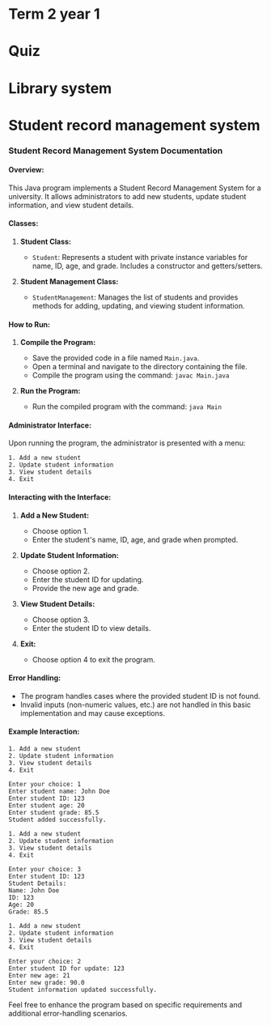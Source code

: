 # Term 2 year 1
# Quiz
# Library system
# Student record management system
### Student Record Management System Documentation

#### Overview:

This Java program implements a Student Record Management System for a university. It allows administrators to add new students, update student information, and view student details.

#### Classes:

1. **Student Class:**
    - `Student`: Represents a student with private instance variables for name, ID, age, and grade. Includes a constructor and getters/setters.

2. **Student Management Class:**
    - `StudentManagement`: Manages the list of students and provides methods for adding, updating, and viewing student information.

#### How to Run:

1. **Compile the Program:**
    - Save the provided code in a file named `Main.java`.
    - Open a terminal and navigate to the directory containing the file.
    - Compile the program using the command: `javac Main.java`

2. **Run the Program:**
    - Run the compiled program with the command: `java Main`

#### Administrator Interface:

Upon running the program, the administrator is presented with a menu:

```
1. Add a new student
2. Update student information
3. View student details
4. Exit
```

#### Interacting with the Interface:

1. **Add a New Student:**
    - Choose option 1.
    - Enter the student's name, ID, age, and grade when prompted.

2. **Update Student Information:**
    - Choose option 2.
    - Enter the student ID for updating.
    - Provide the new age and grade.

3. **View Student Details:**
    - Choose option 3.
    - Enter the student ID to view details.

4. **Exit:**
    - Choose option 4 to exit the program.

#### Error Handling:

- The program handles cases where the provided student ID is not found.
- Invalid inputs (non-numeric values, etc.) are not handled in this basic implementation and may cause exceptions.

#### Example Interaction:

```
1. Add a new student
2. Update student information
3. View student details
4. Exit

Enter your choice: 1
Enter student name: John Doe
Enter student ID: 123
Enter student age: 20
Enter student grade: 85.5
Student added successfully.

1. Add a new student
2. Update student information
3. View student details
4. Exit

Enter your choice: 3
Enter student ID: 123
Student Details:
Name: John Doe
ID: 123
Age: 20
Grade: 85.5

1. Add a new student
2. Update student information
3. View student details
4. Exit

Enter your choice: 2
Enter student ID for update: 123
Enter new age: 21
Enter new grade: 90.0
Student information updated successfully.
```

Feel free to enhance the program based on specific requirements and additional error-handling scenarios.

